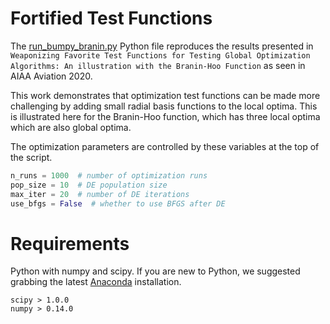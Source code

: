 # Fortified Test Functions

The [run_bumpy_branin.py](run_bumpy_branin.py) Python file reproduces the results presented in `Weaponizing Favorite Test Functions for Testing Global Optimization Algorithms: An illustration with the Branin-Hoo Function` as seen in AIAA Aviation 2020. 

This work demonstrates that optimization test functions can be made more challenging by adding small radial basis functions to the local optima. This is illustrated here for the Branin-Hoo function, which has three local optima which are also global optima.

The optimization parameters are controlled by these variables at the top of the script.

```python
n_runs = 1000  # number of optimization runs
pop_size = 10  # DE population size
max_iter = 20  # number of DE iterations
use_bfgs = False  # whether to use BFGS after DE
```

# Requirements

Python with numpy and scipy. If you are new to Python, we suggested grabbing the latest [Anaconda](https://www.anaconda.com/products/individual) installation. 

```
scipy > 1.0.0
numpy > 0.14.0
```
